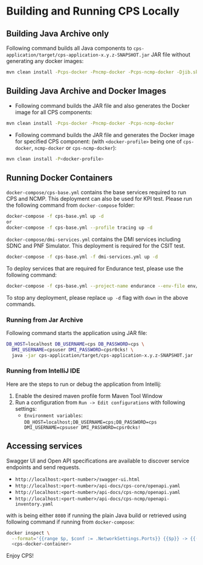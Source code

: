 <!--
  ============LICENSE_START=======================================================
   Copyright (C) 2020 Pantheon.tech
   Modifications Copyright (C) 2020-2025 OpenInfra Foundation Europe. All rights reserved.
   Modifications Copyright (C) 2021 Bell Canada.
   Modifications Copyright (C) 2022 TechMahindra Ltd.
  ================================================================================
  Licensed under the Apache License, Version 2.0 (the "License");
  you may not use this file except in compliance with the License.
  You may obtain a copy of the License at

       http://www.apache.org/licenses/LICENSE-2.0

  Unless required by applicable law or agreed to in writing, software
  distributed under the License is distributed on an "AS IS" BASIS,
  WITHOUT WARRANTIES OR CONDITIONS OF ANY KIND, either express or implied.
  See the License for the specific language governing permissions and
  limitations under the License.

  SPDX-License-Identifier: Apache-2.0
  ============LICENSE_END=========================================================
-->

# Building and Running CPS Locally

## Building Java Archive only

Following command builds all Java components to `cps-application/target/cps-application-x.y.z-SNAPSHOT.jar` JAR file
without generating any docker images:

```bash
mvn clean install -Pcps-docker -Pncmp-docker -Pcps-ncmp-docker -Djib.skip
```

## Building Java Archive and Docker Images

* Following command builds the JAR file and also generates the Docker image for all CPS components:

```bash
mvn clean install -Pcps-docker -Pncmp-docker -Pcps-ncmp-docker
```

* Following command builds the JAR file and generates the Docker image for specified CPS component:
  (with `<docker-profile>` being one of `cps-docker`, `ncmp-docker` or `cps-ncmp-docker`):

```bash
mvn clean install -P<docker-profile>
```

## Running Docker Containers

`docker-compose/cps-base.yml` contains the base services required to run CPS and NCMP.
This deployment can also be used for KPI test. Please run the following command from `docker-compose` folder:
```bash
docker-compose -f cps-base.yml up -d
or
docker-compose -f cps-base.yml --profile tracing up -d
```

`docker-compose/dmi-services.yml` contains the DMI services including SDNC and PNF Simulator.
This deployment is required for the CSIT test.
```bash
docker-compose -f cps-base.yml -f dmi-services.yml up -d
```

To deploy services that are required for Endurance test, please use the following command:
```bash
docker-compose -f cps-base.yml --project-name endurance --env-file env/endurance.env up -d
```

To stop any deployment, please replace `up -d` flag with `down` in the above commands.

### Running from Jar Archive

Following command starts the application using JAR file:

```bash
DB_HOST=localhost DB_USERNAME=cps DB_PASSWORD=cps \
  DMI_USERNAME=cpsuser DMI_PASSWORD=cpsr0cks! \
  java -jar cps-application/target/cps-application-x.y.z-SNAPSHOT.jar
```

### Running from IntelliJ IDE

Here are the steps to run or debug the application from Intellij:

1. Enable the desired maven profile form Maven Tool Window
2. Run a configuration from `Run -> Edit configurations` with following settings:
   * `Environment variables`: `DB_HOST=localhost;DB_USERNAME=cps;DB_PASSWORD=cps
                                DMI_USERNAME=cpsuser DMI_PASSWORD=cpsr0cks!`

## Accessing services

Swagger UI and Open API specifications are available to discover service endpoints and send requests.

* `http://localhost:<port-number>/swagger-ui.html`
* `http://localhost:<port-number>/api-docs/cps-core/openapi.yaml`
* `http://localhost:<port-number>/api-docs/cps-ncmp/openapi.yaml`
* `http://localhost:<port-number>/api-docs/cps-ncmp/openapi-inventory.yaml`

with <port-number> is being either `8080` if running the plain Java build or retrieved using following command
if running from `docker-compose`:

```bash
docker inspect \
  --format='{{range $p, $conf := .NetworkSettings.Ports}} {{$p}} -> {{(index $conf 0).HostPort}} {{end}}' \
  <cps-docker-container>
```

Enjoy CPS!
